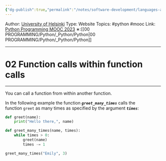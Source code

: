 ```yaml
---
{"dg-publish":true,"permalink":"/notes/software-development/languages-and-frameworks/python/0-python-programming-mooc/introduction/part-4/01-more-functions/02-function-calls-within-function-calls/","created":"2025-07-13T15:25:01.040+08:00"}
---
```


Author: [University of Helsinki](https://programming-23.mooc.fi/)
Type: Website
Topics: #python #mooc
Link: [Python Programming MOOC 2023](https://programming-23.mooc.fi/)
∗:[[00 PROGRAMMING/Python/_Python/Python\|00 PROGRAMMING/Python/_Python/Python]] 

---
# 02 Function calls within function calls

--- 
You can call a function from within another function.

In the following example the function ___`greet_many_times`___ calls the function `greet` as many times as specified by the argument ___`times`___:

```python
def greet(name):
    print("Hello there,", name)

def greet_many_times(name, times):
    while times > 0:
        greet(name)
        times -= 1

greet_many_times("Emily", 3)
```